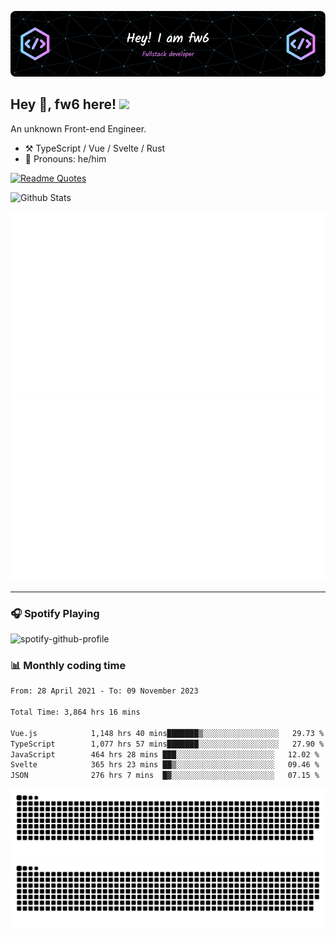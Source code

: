 ![Header](github-header-image.png)

## Hey 👋, fw6 here! <img src="https://github.githubassets.com/images/mona-whisper.gif" height="24" />


An unknown Front-end Engineer.

-   :hammer_and_pick: TypeScript / Vue / Svelte / Rust
-   :man: Pronouns: he/him


[![Readme Quotes](https://quotes-github-readme.vercel.app/api?type=horizontal&theme=algolia)](https://github.com/piyushsuthar/github-readme-quotes)



![Github Stats](https://github-readme-stats.vercel.app/api?username=fw6&bg_color=30,e96443,904e95&title_color=fff&text_color=fff)

![](https://raw.githubusercontent.com/fw6/github-stats-transparent/output/generated/overview.svg)
![](https://raw.githubusercontent.com/fw6/github-stats-transparent/output/generated/languages.svg)


---

### 🎧 Spotify Playing

<!-- ![spotify-github-profile](/img/default.svg) -->

![spotify-github-profile](https://spotify-github-profile.vercel.app/api/view.svg?uid=r6wn4hdvypv0lkzyrj0e0pjct&cover_image=true&theme=default&show_offline=true&background_color=9a10ad&interchange=true&bar_color_cover=true)



### :bar_chart: Monthly coding time 

<!--START_SECTION:waka-->

```txt
From: 28 April 2021 - To: 09 November 2023

Total Time: 3,864 hrs 16 mins

Vue.js            1,148 hrs 40 mins███████▒░░░░░░░░░░░░░░░░░   29.73 %
TypeScript        1,077 hrs 57 mins███████░░░░░░░░░░░░░░░░░░   27.90 %
JavaScript        464 hrs 28 mins ███░░░░░░░░░░░░░░░░░░░░░░   12.02 %
Svelte            365 hrs 23 mins ██▒░░░░░░░░░░░░░░░░░░░░░░   09.46 %
JSON              276 hrs 7 mins  █▓░░░░░░░░░░░░░░░░░░░░░░░   07.15 %
```

<!--END_SECTION:waka-->




![github contribution grid snake animation](https://raw.githubusercontent.com/platane/platane/output/github-contribution-grid-snake-dark.svg#gh-dark-mode-only)![github contribution grid snake animation](https://raw.githubusercontent.com/platane/platane/output/github-contribution-grid-snake.svg#gh-light-mode-only)
